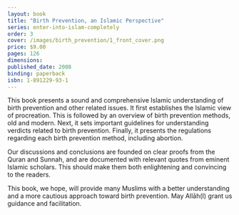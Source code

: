 ```yaml
---
layout: book
title: "Birth Prevention, an Islamic Perspective"
series: enter-into-islam-completely
order: 3
cover: /images/birth_prevention/1_front_cover.png
price: $9.00
pages: 126
dimensions:
published_date: 2008
binding: paperback
isbn: 1-891229-93-1
---
```


This book presents a sound and comprehensive Islamic understanding of birth prevention and other related issues. It first establishes the Islamic view of procreation. This is followed by an overview of birth prevention methods, old and modern. Next, it sets important guidelines for understanding verdicts related to birth prevention. Finally, it presents the regulations regarding each birth prevention method, including abortion.

Our discussions and conclusions are founded on clear proofs from the Quran and Sunnah, and are documented with relevant quotes from eminent Islamic scholars. This should make them both enlightening and convincing to the readers.

This book, we hope, will provide many Muslims with a better understanding and a more cautious approach toward birth prevention. May Allāh(I) grant us guidance and facilitation.
